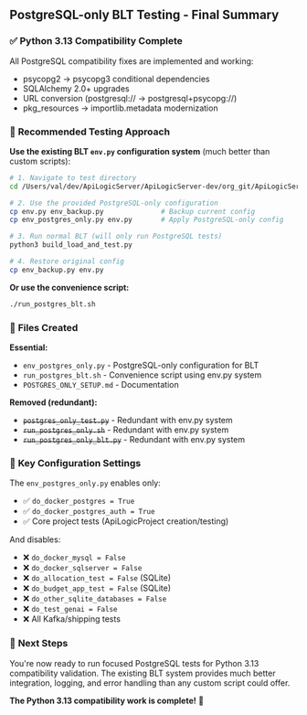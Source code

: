 ## PostgreSQL-only BLT Testing - Final Summary

### ✅ **Python 3.13 Compatibility Complete**
All PostgreSQL compatibility fixes are implemented and working:
- psycopg2 → psycopg3 conditional dependencies
- SQLAlchemy 2.0+ upgrades
- URL conversion (postgresql:// → postgresql+psycopg://)
- pkg_resources → importlib.metadata modernization

### 🎯 **Recommended Testing Approach**

**Use the existing BLT `env.py` configuration system** (much better than custom scripts):

```bash
# 1. Navigate to test directory
cd /Users/val/dev/ApiLogicServer/ApiLogicServer-dev/org_git/ApiLogicServer-src/tests/build_and_test

# 2. Use the provided PostgreSQL-only configuration
cp env.py env_backup.py              # Backup current config
cp env_postgres_only.py env.py       # Apply PostgreSQL-only config

# 3. Run normal BLT (will only run PostgreSQL tests)
python3 build_load_and_test.py

# 4. Restore original config
cp env_backup.py env.py
```

**Or use the convenience script:**
```bash
./run_postgres_blt.sh
```

### 📁 **Files Created**

**Essential:**
- `env_postgres_only.py` - PostgreSQL-only configuration for BLT
- `run_postgres_blt.sh` - Convenience script using env.py system
- `POSTGRES_ONLY_SETUP.md` - Documentation

**Removed (redundant):**
- ~~`postgres_only_test.py`~~ - Redundant with env.py system
- ~~`run_postgres_only.sh`~~ - Redundant with env.py system  
- ~~`run_postgres_only_blt.py`~~ - Redundant with env.py system

### 🔧 **Key Configuration Settings**

The `env_postgres_only.py` enables only:
- ✅ `do_docker_postgres = True`
- ✅ `do_docker_postgres_auth = True`
- ✅ Core project tests (ApiLogicProject creation/testing)

And disables:
- ❌ `do_docker_mysql = False`
- ❌ `do_docker_sqlserver = False`
- ❌ `do_allocation_test = False` (SQLite)
- ❌ `do_budget_app_test = False` (SQLite)
- ❌ `do_other_sqlite_databases = False`
- ❌ `do_test_genai = False`
- ❌ All Kafka/shipping tests

### 🚀 **Next Steps**

You're now ready to run focused PostgreSQL tests for Python 3.13 compatibility validation. The existing BLT system provides much better integration, logging, and error handling than any custom script could offer.

**The Python 3.13 compatibility work is complete!** 🎉
